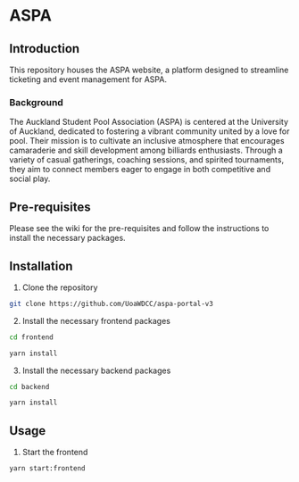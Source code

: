 # ASPA

## Introduction
This repository houses the ASPA website, a platform designed to streamline ticketing and event management for ASPA. 

### Background
The Auckland Student Pool Association (ASPA) is centered at the University of Auckland, dedicated to fostering a vibrant community united by a love for pool. Their mission is to cultivate an inclusive atmosphere that encourages camaraderie and skill development among billiards enthusiasts. Through a variety of casual gatherings, coaching sessions, and spirited tournaments, they aim to connect members eager to engage in both competitive and social play.

## Pre-requisites

Please see the wiki for the pre-requisites and follow the instructions to install the necessary packages.

## Installation

1. Clone the repository
```bash
git clone https://github.com/UoaWDCC/aspa-portal-v3
```

2. Install the necessary frontend packages
```bash
cd frontend
```

```bash
yarn install
```

3. Install the necessary backend packages
```bash
cd backend
```

```bash
yarn install
```
## Usage

1. Start the frontend
```bash
yarn start:frontend
```
